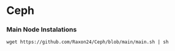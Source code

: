 # Ceph

### Main Node Instalations

    wget https://github.com/Raxon24/Ceph/blob/main/main.sh | sh
